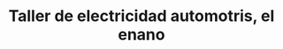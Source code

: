 ---
title: "Taller de electricidad automotris, el enano"
url: /quezaltepeque/taller-de-electricidad-automotris-el-enano/
shop: Autowerkstatt
---